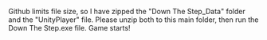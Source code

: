 Github limits file size, so I have zipped the "Down The Step_Data" folder and the "UnityPlayer" file. Please unzip both to this main folder, then run the Down The Step.exe file. Game starts!

